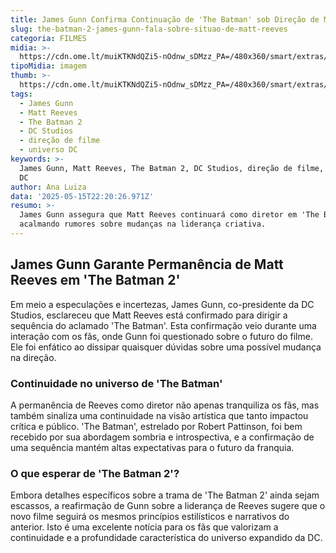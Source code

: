```yaml
---
title: James Gunn Confirma Continuação de 'The Batman' sob Direção de Matt Reeves
slug: the-batman-2-james-gunn-fala-sobre-situao-de-matt-reeves
categoria: FILMES
midia: >-
  https://cdn.ome.lt/muiKTKNdQZi5-nOdnw_sDMzz_PA=/480x360/smart/extras/conteudos/Design_sem_nome_maTutbI.png
tipoMidia: imagem
thumb: >-
  https://cdn.ome.lt/muiKTKNdQZi5-nOdnw_sDMzz_PA=/480x360/smart/extras/conteudos/Design_sem_nome_maTutbI.png
tags:
  - James Gunn
  - Matt Reeves
  - The Batman 2
  - DC Studios
  - direção de filme
  - universo DC
keywords: >-
  James Gunn, Matt Reeves, The Batman 2, DC Studios, direção de filme, universo
  DC
author: Ana Luiza
data: '2025-05-15T22:20:26.971Z'
resumo: >-
  James Gunn assegura que Matt Reeves continuará como diretor em 'The Batman 2',
  acalmando rumores sobre mudanças na liderança criativa.
---
```


## James Gunn Garante Permanência de Matt Reeves em 'The Batman 2'

Em meio a especulações e incertezas, James Gunn, co-presidente da DC Studios, esclareceu que Matt Reeves está confirmado para dirigir a sequência do aclamado 'The Batman'. Esta confirmação veio durante uma interação com os fãs, onde Gunn foi questionado sobre o futuro do filme. Ele foi enfático ao dissipar quaisquer dúvidas sobre uma possível mudança na direção.

### Continuidade no universo de 'The Batman'

A permanência de Reeves como diretor não apenas tranquiliza os fãs, mas também sinaliza uma continuidade na visão artística que tanto impactou crítica e público. 'The Batman', estrelado por Robert Pattinson, foi bem recebido por sua abordagem sombria e introspectiva, e a confirmação de uma sequência mantém altas expectativas para o futuro da franquia.

### O que esperar de 'The Batman 2'?

Embora detalhes específicos sobre a trama de 'The Batman 2' ainda sejam escassos, a reafirmação de Gunn sobre a liderança de Reeves sugere que o novo filme seguirá os mesmos princípios estilísticos e narrativos do anterior. Isto é uma excelente notícia para os fãs que valorizam a continuidade e a profundidade característica do universo expandido da DC.

